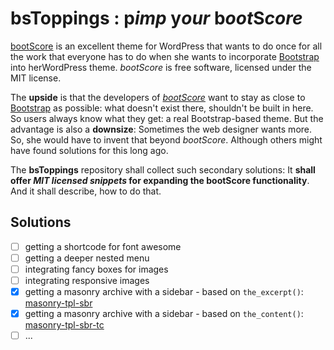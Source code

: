 # bsToppings : p*imp* y*our* b*oot*S*core*

[bootScore](https://bootscore.me) is an excellent theme for WordPress that wants to do once for all the work that everyone has to do when she wants to incorporate [Bootstrap](https://getbootstrap.com/) into herWordPress theme. *bootScore* is free software, licensed under the MIT license.  

The **upside** is that the developers of *[bootScore](https://github.com/bootscore)* want to stay as close to [Bootstrap](https://getbootstrap.com/docs/5.0/getting-started/introduction/) as possible: what doesn't exist there, shouldn't be built in here. So users always know what they get: a real Bootstrap-based theme. But the advantage is also a **downsize**: Sometimes the web designer wants more. So, she would have to invent that beyond *bootScore*. Although others might have found solutions for this long ago.

The **bsToppings** repository shall collect such secondary solutions: It **shall offer _MIT licensed snippets_ for expanding the bootScore functionality**. And it shall describe, how to do that.

## Solutions

* [ ] getting a shortcode for font awesome
* [ ] getting a deeper nested menu
* [ ] integrating fancy boxes for images
* [ ] integrating responsive images
* [x] getting a masonry archive with a sidebar - based on `the_excerpt()`: [masonry-tpl-sbr](https://github.com/kreincke/bsToppings/tree/main/masonry-tpl-sbr)
* [x] getting a masonry archive with a sidebar - based on `the_content()`: [masonry-tpl-sbr-tc](https://github.com/kreincke/bsToppings/tree/main/masonry-tpl-sbr-tc)
* [ ] ...
